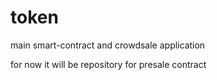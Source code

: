 # token
main smart-contract and crowdsale application
 

 for now it will be repository for presale contract
